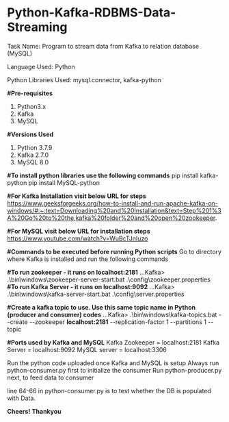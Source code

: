 # Python-Kafka-RDBMS-Data-Streaming
Task Name: Program to stream data from Kafka to relation database (MySQL)

Language Used: Python

Python Libraries Used: mysql.connector, kafka-python

**#Pre-requisites**
1. Python3.x 
2. Kafka
3. MySQL

**#Versions Used**
1. Python 3.7.9
2. Kafka 2.7.0 
3. MySQL 8.0

**#To install python libraries use the following commands**
pip install kafka-python
pip install MySQL-python

**#For Kafka Installation visit below URL for steps**
https://www.geeksforgeeks.org/how-to-install-and-run-apache-kafka-on-windows/#:~:text=Downloading%20and%20Installation&text=Step%201%3A%20Go%20to%20the,kafka%20folder%20and%20open%20zookeeper.

**#For MySQL visit below URL for installation steps**
https://www.youtube.com/watch?v=WuBcTJnIuzo


**#Commands to be executed before running Python scripts**
Go to directory where Kafka is installed and run the following commands

**#To run zookeeper - it runs on **localhost:2181****
...Kafka> .\bin\windows\zookeeper-server-start.bat .\config\zookeeper.properties
**#To run Kafka Server - it runs on **localhost:9092****
...Kafka> .\bin\windows\kafka-server-start.bat .\config\server.properties

**#Create a kafka topic to use. Use this same topic name in Python (producer and consumer) codes**
...Kafka> .\bin\windows\kafka-topics.bat --create --zookeeper **localhost:2181** --replication-factor 1 --partitions 1 --topic **<topic name>**

**#Ports used by Kafka and MySQL**
Kafka Zookeeper = localhost:2181
Kafka Server = localhost:9092
MySQL server = localhost:3306

Run the python code uploaded once Kafka and MySQL is setup
Always run python-consumer.py first to initialize the consumer
Run python-producer.py next, to feed data to consumer

line 64-66 in python-consumer.py is to test whether the DB is populated with Data.

**Cheers!**
**Thankyou**
